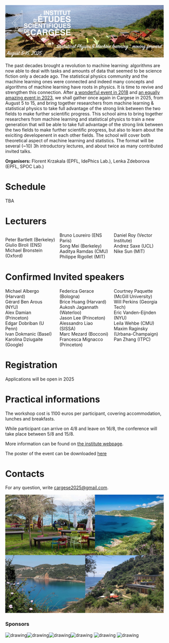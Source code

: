 ![program](Cargese2025.jpg)

The past decades brought a revolution to machine learning: algorithms are now able to deal with tasks and amounts of data that seemed to be science fiction only a decade ago. The statistical physics community and the machine learning ones were connected and indeed many concepts and algorithms of machine learning have roots in physics. It is time to revive and strengthen this connection. After [a wonderful event in 2018](https://krzakala.github.io/cargese.io/) and  [an equally amazing event in 2023](https://cargese2023.github.io/), we shall gather once again in Cargese in 2025, from August 5 to 15, and bring together researchers from machine learning & statistical physics to take full advantage of the strong link between the two fields to make further scientific progress. This school aims to bring together researchers from machine learning and statistical physics to train a new generation that will be able to take full advantage of the strong link between the two fields to make further scientific progress, but also to learn about the exiciting developenent in each other fields. The school will cover both theoretical aspect of machine learning and statistics. The format will be several (~10) 3h introductory lectures, and about twice as many contributed invited talks.

__Organisers:__  Florent Krzakala (EPFL, IdePhics Lab.), Lenka Zdeborova (EPFL, SPOC Lab.) 

# Schedule

TBA

# Lecturers

<div style="column-count: 3;">

Peter Bartlett (Berkeley)<br>
Giulio Biroli (ENS)<br>
Michael Bronstein (Oxford)<br>
Bruno Loureiro (ENS Paris)<br>
Song Mei (Berkeley)<br>
Aaditya Ramdas (CMU)<br>
Philippe Rigollet (MIT)<br>
Daniel Roy (Vector Institute)<br>
Andrez Saxe (UCL)<br>
Nike Sun (MIT)<br>

</div>

# Confirmed Invited speakers

<div style="column-count: 3;">
Michael Albergo (Harvard)<br>
Gérard Ben Arous (NYU)<br>
Alex Damian (Princeton)<br>
Edgar Dobriban (U Penn)<br>
Ivan Dokmanic (Basel) <br>
Karolina Dziugaite (Google)<br>
Federica Gerace (Bologna)<br>
Brice Huang (Harvard)<br>
Aukosh Jagannath (Waterloo)<br>  
Jason Lee (Princeton)<br>
Alessandro Liao (SISSA)<br>
Marc Mezard (Bocconi)<br>
Francesca Mignacco (Princeton)<br>
Courtney Paquette (McGill University)<br>
Will Perkins (Georgia Tech)<br>           
Eric Vanden-Eijnden (NYU)<br>
Leila Wehbe (CMU)<br> 
Maxim Raginsky (Urbana-Champaign)<br>
Pan Zhang (ITPC)<br>
</div>

# Registration

Applications will be open in 2025

<!-- The selection of the participants will take place in the days following the deadline (31st March 2025).  -->

# Practical informations

The workshop cost is 1100 euros per participant, covering accommodation, lunches and breakfasts. 

While participant can arrive on 4/8 and leave on 16/8, the conference will take place between 5/8 and 15/8.

More information can be found on [the institute webpage](https://iesc.universita.corsica/?lang=en).

The poster of the event can be downloaded [here](Affiche-Krzakala-2023.pdf)

# Contacts

For any question, write [cargese2025@gmail.com](mailto:cargese2025@gmail.com).


<!-- # Organization Committee:
Florent Krzakala (EPFL, IdePhics Lab.), Lenka Zdeborova (EPFL, SPOC Lab.)
           -->
<!-- <a href="https://twitter.com/intent/tweet?button_hashtag=cargese2025&ref_src=twsrc%5Etfw" class="twitter-hashtag-button" data-show-count="false">Tweet #cargese2023</a><script async src="https://platform.twitter.com/widgets.js" charset="utf-8"></script> -->


![program](cargese.jpg)


### Sponsors

<img src="https://leshouches2022.github.io/img/logo_CFM.jpg" alt="drawing" width="200"/><img src="https://www.myscience.ch/var/myscience/image/logo/snf_banner_fr.svg" alt="drawing" width="200"/><img src="https://anr.fr/typo3conf/ext/anr_skin/Resources/Public/assets/img/anr-logo-2021.png" alt="drawing" width="150"/><img src="https://upload.wikimedia.org/wikipedia/commons/f/f4/Logo_EPFL.svg" alt="drawing" width="150"/>
<img src="https://www.ipht.fr/Images/astImg/674/logo-ipht-couleur.png" alt="drawing" width="100"/>
<img src="https://www.cnrs.fr/themes/custom/cnrs/logo.svg" alt="drawing" width="75"/>

